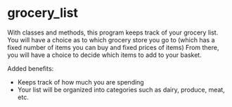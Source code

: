 # grocery_list
With classes and methods, this program keeps track of your grocery list.
You will have a choice as to which grocery store you go to (which has a fixed number of items you can buy and fixed prices of items)
From there, you will have a choice to decide which items to add to your basket. 

Added benefits:
- Keeps track of how much you are spending
- Your list will be organized into categories such as dairy, produce, meat, etc.
